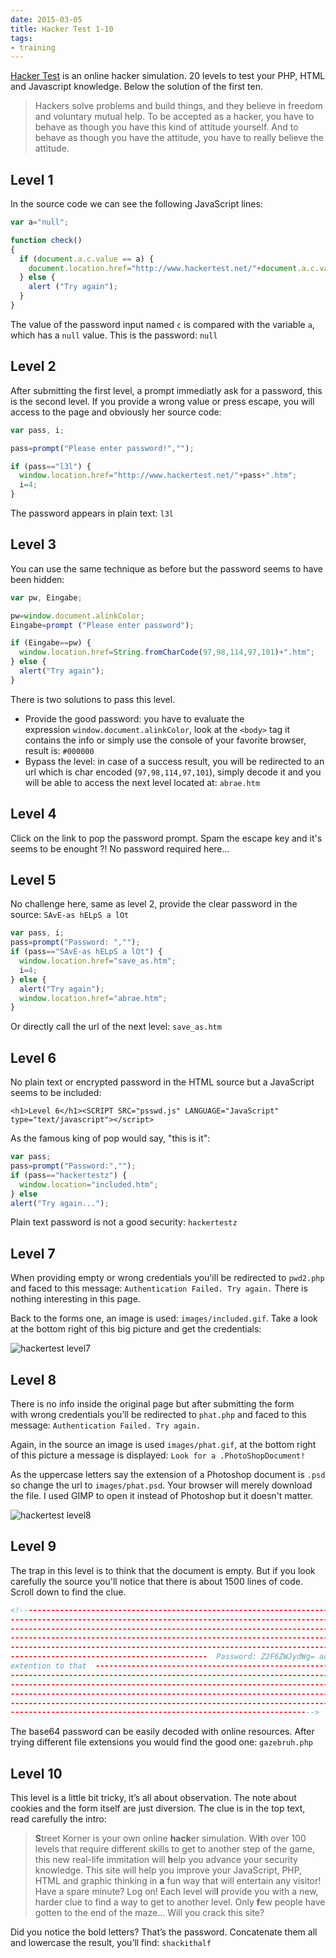 ```yaml
---
date: 2015-03-05
title: Hacker Test 1-10
tags:
- training
---
```

[Hacker Test](http://www.hackertest.net/ "Hacker Test") is an online hacker simulation.
20 levels to test your PHP, HTML and Javascript knowledge.
Below the solution of the first ten.

> Hackers solve problems and build things, and they believe in freedom and voluntary mutual help. 
To be accepted as a hacker, you have to behave as though you have this kind of attitude yourself. 
And to behave as though you have the attitude, you have to really believe the attitude.

## Level 1

In the source code we can see the following JavaScript lines:

```javascript
var a="null";

function check()
{
  if (document.a.c.value == a) {
    document.location.href="http://www.hackertest.net/"+document.a.c.value+".htm";
  } else {
    alert ("Try again");
  }
}
```

The value of the password input named `c` is compared with the variable `a`, which has a `null` value. This is the password: `null`

<!--more-->

## Level 2

After submitting the first level, a prompt immediatly ask for a password, this is the second level. 
If you provide a wrong value or press escape, you will access to the page and obviously her source code:

```javascript
var pass, i;

pass=prompt("Please enter password!","");

if (pass=="l3l") {
  window.location.href="http://www.hackertest.net/"+pass+".htm";
  i=4;
}
```

The password appears in plain text: `l3l`

## Level 3

You can use the same technique as before but the password seems to have been hidden:

```javascript
var pw, Eingabe;

pw=window.document.alinkColor;
Eingabe=prompt ("Please enter password");

if (Eingabe==pw) {
  window.location.href=String.fromCharCode(97,98,114,97,101)+".htm";
} else {
  alert("Try again");
}
```

There is two solutions to pass this level.

- Provide the good password: you have to evaluate the expression `window.document.alinkColor`, 
look at the `<body>` tag it contains the info or simply use the console of your favorite browser, result is: `#000000`
- Bypass the level: in case of a success result, you will be redirected to an url which is char encoded (`97,98,114,97,101`), 
simply decode it and you will be able to access the next level located at: `abrae.htm`

## Level 4

Click on the link to pop the password prompt. Spam the escape key and it's seems to be enought ?! No password required here...

## Level 5

No challenge here, same as level 2, provide the clear password in the source: `SAvE-as hELpS a lOt`

```javascript
var pass, i;
pass=prompt("Password: ","");
if (pass=="SAvE-as hELpS a lOt") {
  window.location.href="save_as.htm";
  i=4;
} else {
  alert("Try again");
  window.location.href="abrae.htm";
}
```

Or directly call the url of the next level: `save_as.htm`

## Level 6

No plain text or encrypted password in the HTML source but a JavaScript seems to be included:

`<h1>Level 6</h1><SCRIPT SRC="psswd.js" LANGUAGE="JavaScript" type="text/javascript"></script>`

As the famous king of pop would say, "this is it":

```javascript
var pass;
pass=prompt("Password:","");
if (pass=="hackertestz") {
  window.location="included.htm";
} else
alert("Try again...");
```

Plain text password is not a good security: `hackertestz`

## Level 7

When providing empty or wrong credentials you'ill be redirected to `pwd2.php` and faced to this message: `Authentication Failed. Try again.`
There is nothing interesting in this page.

Back to the forms one, an image is used: `images/included.gif`. 
Take a look at the bottom right of this big picture and get the credentials:

![hackertest level7](/images/hackertest-level7.png)

## Level 8

There is no info inside the original page but after submitting the form with wrong credentials you’ll be redirected to `phat.php` and faced to this message: `Authentication Failed. Try again.`

Again, in the source an image is used `images/phat.gif`, at the bottom right of this picture a message is displayed: `Look for a .PhotoShopDocument!`

As the uppercase letters say the extension of a Photoshop document is `.psd` so change the url to `images/phat.psd`. Your browser will merely download the file. I used GIMP to open it instead of Photoshop but it doesn't matter.

![hackertest level8](/images/hackertest-level8.png)

## Level 9

The trap in this level is to think that the document is empty. 
But if you look carefully the source you'll notice that there is about 1500 lines of code.
Scroll down to find the clue.

```html
<!-------------------------------------------------------------------------------------
---------------------------------------------------------------------------------------
---------------------------------------------------------------------------------------
---------------------------------------------------------------------------------------
---------------------------------------------------------------------------------------
--------------------------------------------  Password: Z2F6ZWJydWg= add a page 
extention to that  --------------------------------------------------------------------
---------------------------------------------------------------------------------------
---------------------------------------------------------------------------------------
---------------------------------------------------------------------------------------
---------------------------------------------------------------------------------------
-------------------------------------------------------------------->
```

The base64 password can be easily decoded with online resources. 
After trying different file extensions you would find the good one: `gazebruh.php`

## Level 10

This level is  a little bit tricky, it’s all about observation. 
The note about cookies and the form itself are just diversion. 
The clue is in the top text, read carefully the intro:

> **S**treet Korner is your own online **hack**er simulation. 
W**it**h over 100 levels that require different skills to get to another step of the game, this new real-life immitation will **h**elp you advance your security knowledge. 
This site will help you improve your JavaScript, PHP, HTML and graphic thinking in **a** fun way that will entertain any visitor! 
Have a spare minute? Log on! Each level wil**l** provide you with a new, harder clue to find a way to get to another level. 
Only **f**ew people have gotten to the end of the maze... Will you crack this site?

Did you notice the bold letters? That’s the password. 
Concatenate them all and lowercase the result, you’ll find: `shackithalf`
